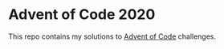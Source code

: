 # Advent of Code 2020

This repo contains my solutions to [Advent of Code](https://adventofcode.com/2020) challenges.

